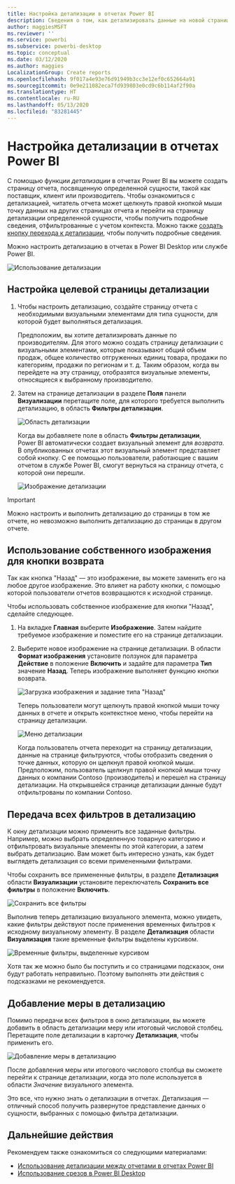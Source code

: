 ```yaml
---
title: Настройка детализации в отчетах Power BI
description: Сведения о том, как детализировать данные на новой странице отчета в отчетах Power BI
author: maggiesMSFT
ms.reviewer: ''
ms.service: powerbi
ms.subservice: powerbi-desktop
ms.topic: conceptual
ms.date: 03/12/2020
ms.author: maggies
LocalizationGroup: Create reports
ms.openlocfilehash: 9f017a4e93e76d91949b3cc3e12ef0c652664a91
ms.sourcegitcommit: 0e9e211082eca7fd939803e0cd9c6b114af2f90a
ms.translationtype: HT
ms.contentlocale: ru-RU
ms.lasthandoff: 05/13/2020
ms.locfileid: "83281445"
---
```

# <a name="set-up-drill-through-in-power-bi-reports"></a>Настройка детализации в отчетах Power BI
С помощью функции *детализации* в отчетах Power BI вы можете создать страницу отчета, посвященную определенной сущности, такой как поставщик, клиент или производитель. Чтобы ознакомиться с детализацией, читатель отчета может щелкнуть правой кнопкой мыши точку данных на других страницах отчета и перейти на страницу детализации определенной сущности, чтобы получить подробные сведения, отфильтрованные с учетом контекста. Можно также [создать кнопку перехода к детализации](desktop-drill-through-buttons.md), чтобы получить подробные сведения.

Можно настроить детализацию в отчетах в Power BI Desktop или службе Power BI.

![Использование детализации](media/desktop-drillthrough/power-bi-drill-through-right-click.png)

## <a name="set-up-the-drill-through-destination-page"></a>Настройка целевой страницы детализации
1. Чтобы настроить детализацию, создайте страницу отчета с необходимыми визуальными элементами для типа сущности, для которой будет выполняться детализация. 

    Предположим, вы хотите детализировать данные по производителям. Для этого можно создать страницу детализации с визуальными элементами, которые показывают общий объем продаж, общее количество отгруженных единиц товара, продажи по категориям, продажи по регионам и т. д. Таким образом, когда вы перейдете на эту страницу, отобразятся визуальные элементы, относящиеся к выбранному производителю.

2. Затем на странице детализации в разделе **Поля** панели **Визуализации** перетащите поле, для которого требуется выполнить детализацию, в область **Фильтры детализации**.

    ![Область детализации](media/desktop-drillthrough/drillthrough_02.png)

    Когда вы добавляете поле в область **Фильтры детализации**, Power BI автоматически создает визуальный элемент для *возврата*. В опубликованных отчетах этот визуальный элемент представляет собой кнопку. С ее помощью пользователи, работающие с вашим отчетом в службе Power BI, смогут вернуться на страницу отчета, с которой они перешли.

    ![Изображение детализации](media/desktop-drillthrough/drillthrough_03.png)

> [!IMPORTANT]
> Можно настроить и выполнить детализацию до страницы в том же отчете, но невозможно выполнить детализацию до страницы в другом отчете.  



## <a name="use-your-own-image-for-a-back-button"></a>Использование собственного изображения для кнопки возврата    
 Так как кнопка "Назад" — это изображение, вы можете заменить его на любое другое изображение. Это влияет на работу кнопки, с помощью которой пользователи отчетов возвращаются к исходной странице. 

Чтобы использовать собственное изображение для кнопки "Назад", сделайте следующее.

1. На вкладке **Главная** выберите **Изображение**. Затем найдите требуемое изображение и поместите его на странице детализации.

2. Выберите новое изображение на странице детализации. В области **Формат изображения** установите ползунок для параметра **Действие** в положение **Включить** и задайте для параметра **Тип** значение **Назад**. Теперь изображение выполняет функцию кнопки возврата.

    ![Загрузка изображения и задание типа "Назад"](media/desktop-drillthrough/drillthrough_05.png)

    
     Теперь пользователи могут щелкнуть правой кнопкой мыши точку данных в отчете и открыть контекстное меню, чтобы перейти на страницу детализации. 

    ![Меню детализации](media/desktop-drillthrough/drillthrough_04.png)

    Когда пользователь отчета переходит на страницу детализации, данные на странице фильтруются, чтобы отобразить сведения о точке данных, которую он щелкнул правой кнопкой мыши. Предположим, пользователь щелкнул правой кнопкой мыши точку данных о компании Contoso (производитель) и перешел на страницу детализации. На открывшейся странице детализации данные будут отфильтрованы по компании Contoso.

## <a name="pass-all-filters-in-drill-through"></a>Передача всех фильтров в детализацию

К окну детализации можно применить все заданные фильтры. Например, можно выбрать определенную товарную категорию и отфильтровать визуальные элементы по этой категории, а затем выбрать детализацию. Вам может быть интересно узнать, как будет выглядеть детализация со всеми примененными фильтрами.

Чтобы сохранить все примененные фильтры, в разделе **Детализация** области **Визуализации** установите переключатель **Сохранить все фильтры** в положение **Включить**. 

![Сохранить все фильтры](media/desktop-drillthrough/drillthrough_06.png)

Выполнив теперь детализацию визуального элемента, можно увидеть, какие фильтры действуют после применения временных фильтров к исходному визуальному элементу. В разделе **Детализация** области **Визуализация** такие временные фильтры выделены курсивом. 

![Временные фильтры, выделенные курсивом](media/desktop-drillthrough/drillthrough_07.png)

Хотя так же можно было бы поступить и со страницами подсказок, они будут работать неправильно. Поэтому выполнять эти действия с подсказками не рекомендуется.

## <a name="add-a-measure-to-drill-through"></a>Добавление меры в детализацию

Помимо передачи всех фильтров в окно детализации, вы можете добавить в область детализации меру или итоговый числовой столбец. Перетащите поле детализации в карточку **Детализация**, чтобы применить его. 

![Добавление меры в детализацию](media/desktop-drillthrough/drillthrough_08.png)

После добавления меры или итогового числового столбца вы сможете перейти к странице детализации, когда это поле используется в области *Значение* визуального элемента.

Это все, что нужно знать о детализации в отчетах. Детализация — отличный способ получить развернутое представление данных о сущности, выбранных с помощью фильтра детализации.

## <a name="next-steps"></a>Дальнейшие действия

Рекомендуем также ознакомиться со следующими материалами:

* [Использование детализации между отчетами в отчетах Power BI](desktop-cross-report-drill-through.md)
* [Использование срезов в Power BI Desktop](../visuals/power-bi-visualization-slicers.md)
